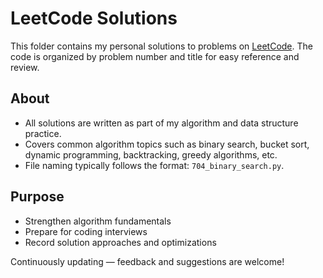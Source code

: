 # LeetCode Solutions

This folder contains my personal solutions to problems on [LeetCode](https://leetcode.com/). The code is organized by problem number and title for easy reference and review.

## About

- All solutions are written as part of my algorithm and data structure practice.
- Covers common algorithm topics such as binary search, bucket sort, dynamic programming, backtracking, greedy algorithms, etc.
- File naming typically follows the format: `704_binary_search.py`.

## Purpose

- Strengthen algorithm fundamentals
- Prepare for coding interviews
- Record solution approaches and optimizations

Continuously updating — feedback and suggestions are welcome!

